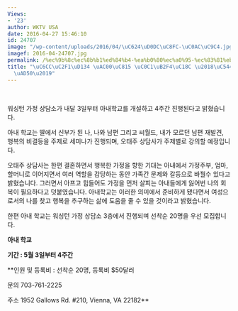 ```yaml
---
Views:
- '23'
author: WKTV USA
date: 2016-04-27 15:46:10
id: 24707
image: "/wp-content/uploads/2016/04/\uC624\uD0DC\uC8FC-\uC0AC\uC9C4.jpg"
imagef: 2016-04-24707.jpg
permalink: /%ec%9b%8c%ec%8b%b1%ed%84%b4-%ea%b0%80%ec%a0%95-%ec%83%81%eb%8b%b4%ec%86%8c-%ec%95%84%eb%82%b4-%ed%95%99%ea%b5%90/
title: "\uC6CC\uC2F1\uD134 \uAC00\uC815 \uC0C1\uB2F4\uC18C \u2018\uC544\uB0B4 \uD559\
  \uAD50\u2019"
---
```


&nbsp;

워싱턴 가정 상담소가 내달 3일부터 아내학교를 개설하고 4주간 진행된다고 밝혔습니다.

아내 학교는 딸에서 신부가 된 나, 나와 남편 그리고 씨월드, 내가 모르던 남편 재발견, 행복의 비결등을 주제로 세미나가 진행되며, 오태주 상담사가 주제별로 강의할 예정입니다.

오태주 상담사는 한편 결혼하면서 행복한 가정을 향한 기대는 아내에서 가정주부, 엄마, 할머니로 이어지면서 여러 역할을 감당하는 동안 가족간 문제와 갈등으로 바꿜수 있다고 밝혔습니다. 그러면서 아프고 힘들어도 가정을 먼저 살피는 아내들에게 잃어번 나의 회복이 필요하다고 덧붙였습니다. 아내학교는 이러한 의미에서 준비하게 됐다면서 여성으로서의 나를 찾고 행복을 추구하는 삶에 도움을 줄 수 있을 것이라고 밝혔습니다.

한편 아내 학교는 워싱턴 가정 상담소 3층에서 진행되며 선착순 20명을 우선 모집합니다.
  
**아내 학교**

**기간 : 5월 3일부터 4주간**

**인원 및 등록비 : 선착순 20명, 등록비 $50달러
  
문의 703-761-2225
  
주소 1952 Gallows Rd. #210, Vienna, VA 22182**